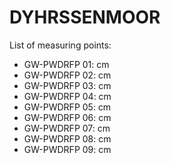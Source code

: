 # DYHRSSENMOOR

List of measuring points:

* GW-PWDRFP 01: <Value topic="rivers/pegel-online/DYHRMOOR/GW-PWDRFP 01/measurementValue"/> cm
* GW-PWDRFP 02: <Value topic="rivers/pegel-online/DYHRMOOR/GW-PWDRFP 02/measurementValue"/> cm
* GW-PWDRFP 03: <Value topic="rivers/pegel-online/DYHRMOOR/GW-PWDRFP 03/measurementValue"/> cm
* GW-PWDRFP 04: <Value topic="rivers/pegel-online/DYHRMOOR/GW-PWDRFP 04/measurementValue"/> cm
* GW-PWDRFP 05: <Value topic="rivers/pegel-online/DYHRMOOR/GW-PWDRFP 05/measurementValue"/> cm
* GW-PWDRFP 06: <Value topic="rivers/pegel-online/DYHRMOOR/GW-PWDRFP 06/measurementValue"/> cm
* GW-PWDRFP 07: <Value topic="rivers/pegel-online/DYHRMOOR/GW-PWDRFP 07/measurementValue"/> cm
* GW-PWDRFP 08: <Value topic="rivers/pegel-online/DYHRMOOR/GW-PWDRFP 08/measurementValue"/> cm
* GW-PWDRFP 09: <Value topic="rivers/pegel-online/DYHRMOOR/GW-PWDRFP 09/measurementValue"/> cm
